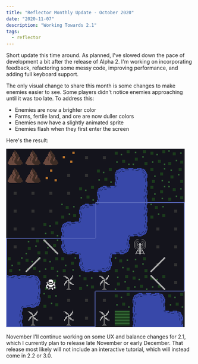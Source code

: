 ```yaml
---
title: "Reflector Monthly Update - October 2020"
date: "2020-11-07"
description: "Working Towards 2.1"
tags:
  - reflector
---
```


Short update this time around. As planned, I've slowed down the pace of development a bit after the release of Alpha 2. I'm working on incorporating feedback, refactoring some messy code, improving performance, and adding full keyboard support.

The only visual change to share this month is some changes to make enemies easier to see. Some players didn't notice enemies approaching until it was too late. To address this:

- Enemies are now a brighter color
- Farms, fertile land, and ore are now duller colors
- Enemies now have a slightly animated sprite
- Enemies flash when they first enter the screen

Here's the result:

![GIF](./flash_optimized.gif)

November I'll continue working on some UX and balance changes for 2.1, which I currently plan to release late November or early December. That release most likely will not include an interactive tutorial, which will instead come in 2.2 or 3.0.

